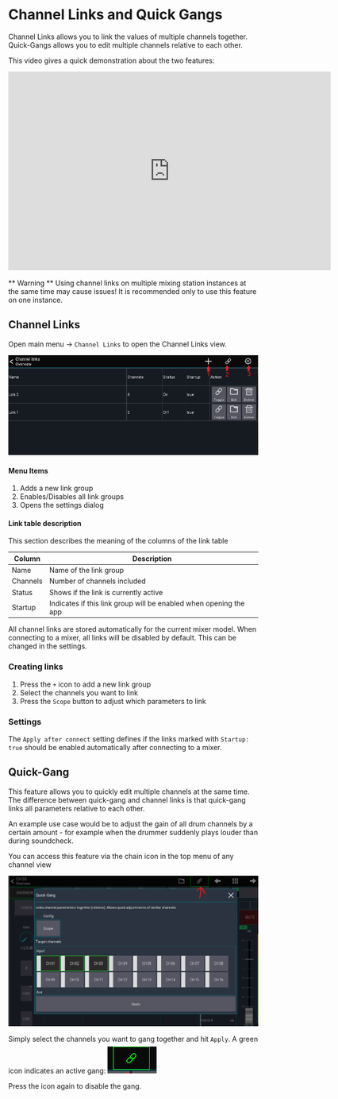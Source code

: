 # Channel Links and Quick Gangs
Channel Links allows you to link the values of multiple channels together.
Quick-Gangs allows you to edit multiple channels relative to each other.

This video gives a quick demonstration about the two features:
<div class="video-wrapper">
  <iframe width="650" height="400" src="https://www.youtube.com/embed/dLx8Jjchq7s" frameborder="0" allowfullscreen></iframe>
</div>

** Warning ** Using channel links on multiple mixing station instances at the same time may cause issues!
It is recommended only to use this feature on one instance.

## Channel Links
Open main menu -> `Channel Links` to open the Channel Links view.

![overview](img/chlinks/overview.png)

#### Menu Items
1. Adds a new link group
2. Enables/Disables all link groups
3. Opens the settings dialog

#### Link table description
This section describes the meaning of the columns of the link table

| Column   | Description                                                       | 
|----------|-------------------------------------------------------------------|
| Name     | Name of the link group                                            |
| Channels | Number of channels included                                       |
| Status   | Shows if the link is currently active                             |
| Startup  | Indicates if this link group will be enabled when opening the app |


All channel links are stored automatically for the current mixer model.
When connecting to a mixer, all links will be disabled by default. This can be changed in the settings.


### Creating links
1. Press the `+` icon to add a new link group
2. Select the channels you want to link
3. Press the `Scope` button to adjust which parameters to link



### Settings
The `Apply after connect` setting defines if the links marked with `Startup: true` should be enabled automatically after 
connecting to a mixer.


## Quick-Gang
This feature allows you to quickly edit multiple channels at the same time.
The difference between quick-gang and channel links is that quick-gang links all parameters relative to each other.

An example use case would be to adjust the gain of all drum channels by a certain amount - for example when the drummer 
suddenly plays louder than during soundcheck.

You can access this feature via the chain icon in the top menu of any channel view

![quick-gang](img/chlinks/quickgang.png)

Simply select the channels you want to gang together and hit `Apply`.
A green icon indicates an active gang: ![active-gang](img/chlinks/activegang.png)

Press the icon again to disable the gang.
